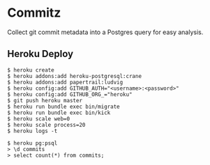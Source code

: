 # Commitz

Collect git commit metadata into a Postgres query for easy analysis.

## Heroku Deploy

```console
$ heroku create
$ heroku addons:add heroku-postgresql:crane
$ heroku addons:add papertrail:ludvig
$ heroku config:add GITHUB_AUTH="<username>:<password>"
$ heroku config:add GITHUB_ORG_="heroku"
$ git push heroku master
$ heroku run bundle exec bin/migrate
$ heroku run bundle exec bin/kick
$ heroku scale web=0
$ heroku scale process=20
$ heroku logs -t

$ heroku pg:psql
> \d commits
> select count(*) from commits;
```
